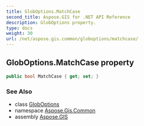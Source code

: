 ```yaml
---
title: GlobOptions.MatchCase
second_title: Aspose.GIS for .NET API Reference
description: GlobOptions property. 
type: docs
weight: 30
url: /net/aspose.gis.common/globoptions/matchcase/
---
```

## GlobOptions.MatchCase property

```csharp
public bool MatchCase { get; set; }
```

### See Also

* class [GlobOptions](../)
* namespace [Aspose.Gis.Common](../../globoptions/)
* assembly [Aspose.GIS](../../../)


